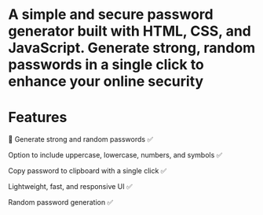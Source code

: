 # A simple and secure password generator built with HTML, CSS, and JavaScript. Generate strong, random passwords in a single click to enhance your online security 

# Features 

🔐 Generate strong and random passwords ✅

Option to include uppercase, lowercase, numbers, and symbols ✅

Copy password to clipboard with a single click ✅

Lightweight, fast, and responsive UI ✅

Random password generation	✅

